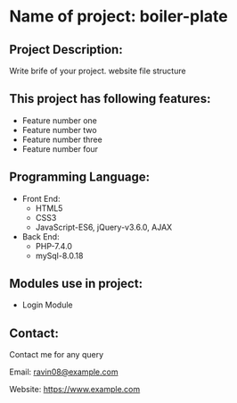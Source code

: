 # Name of project: boiler-plate

## Project Description:

Write brife of your project.
website file structure 


## This project has following features:
* Feature number one
* Feature number two
* Feature number three
* Feature number four


## Programming Language:
* Front End: 
  * HTML5
  * CSS3
  * JavaScript-ES6, jQuery-v3.6.0, AJAX
* Back End:
  * PHP-7.4.0
  * mySql-8.0.18

## Modules use in project:
* Login Module

## Contact:
Contact me for any query

Email: ravin08@example.com

Website: https://www.example.com


  


